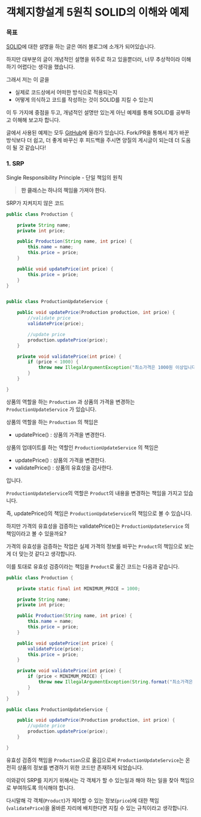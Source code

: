 # 객체지향설계 5원칙 SOLID의 이해와 예제

### 목표

[SOLID](https://ko.wikipedia.org/wiki/SOLID_(%EA%B0%9D%EC%B2%B4_%EC%A7%80%ED%96%A5_%EC%84%A4%EA%B3%84))에 대한 설명을 하는 글은 여러 블로그에 소개가 되어있습니다.

하지만 대부분의 글이 개념적인 설명을 위주로 하고 있을뿐더러, 너무 추상적이라 이해하기 어렵다는 생각을 했습니다. 

그래서 저는 이 글을

- 실제로 코드상에서 어떠한 방식으로 적용되는지
- 어떻게 의식하고 코드를 작성하는 것이 SOLID를 지킬 수 있는지

이 두 가지에 중점을 두고, 개념적인 설명만 있는게 아닌 예제를 통해 SOLID를 공부하고 이해해 보고자 합니다.

글에서 사용된 예제는 모두 [GitHub](https://github.com/pci2676/post-for-blog/tree/master/CleanCodePost/solid)에 올라가 있습니다. Fork/PR을 통해서 제가 바꾼 방식보다 더 쉽고, 더 좋게 바꾸신 후 피드백을 주시면 양질의 게시글이 되는데 더 도움이 될 것 같습니다!



### 1. SRP

Single Responsibility Principle - 단일 책임의 원칙

> **한 클래스는 하나의 책임을 가져야 한다.**



SRP가 지켜지지 않은 코드

```java
public class Production {

    private String name;
    private int price;

    public Production(String name, int price) {
        this.name = name;
        this.price = price;
    }

    public void updatePrice(int price) {
        this.price = price;
    }
}


public class ProductionUpdateService {

    public void updatePrice(Production production, int price) {
        //validate price
        validatePrice(price);

        //update price
        production.updatePrice(price);
    }

    private void validatePrice(int price) {
        if (price < 1000) {
            throw new IllegalArgumentException("최소가격은 1000원 이상입니다.");
        }
    }

}
```

상품의 역할을 하는 `Production` 과 상품의 가격을 변경하는 `ProductionUpdateService` 가 있습니다.

상품의 역할을 하는 `Production` 의 책임은

- updatePrice() : 상품의 가격을 변경한다.

상품의 업데이트를 하는 역할인 `ProductionUpdateService` 의 책임은

- updatePrice() : 상품의 가격을 변경한다.
- validatePrice() : 상품의 유효성을 검사한다.

입니다.

`ProductionUpdateService`의 역할은 `Product`의 내용을 변경하는 책임을 가지고 있습니다.

즉, updatePrice()의 책임은 `ProductionUpdateService`의 책임으로 볼 수 있습니다.

하지만 가격의 유효성을 검증하는 validatePrice()는 `ProductionUpdateService` 의 책임이라고 볼 수 있을까요?

가격의 유효성을 검증하는 작업은 실제 가격의 정보를 바꾸는 `Product`의 책임으로 보는게 더 맞는것 같다고 생각합니다.

이를 토대로 유효성 검증이라는 책임을 `Product`로 옮긴 코드는 다음과 같습니다.



```java
public class Production {

    private static final int MINIMUM_PRICE = 1000;

    private String name;
    private int price;

    public Production(String name, int price) {
        this.name = name;
        this.price = price;
    }

    public void updatePrice(int price) {
        validatePrice(price);
        this.price = price;
    }

    private void validatePrice(int price) {
        if (price < MINIMUM_PRICE) {
            throw new IllegalArgumentException(String.format("최소가격은 %d원 이상입니다.", MINIMUM_PRICE));
        }
    }
}

public class ProductionUpdateService {

    public void updatePrice(Production production, int price) {
        //update price
        production.updatePrice(price);
    }

}
```

유효성 검증의 책임을 `Production`으로 옮김으로써 `ProductionUpdateService`는 온전히 상품의 정보를 변경하기 위한 코드만 존재하게 되었습니다.

이와같이 SRP를 지키기 위해서는 각 객체가 할 수 있는일과 해야 하는 일을 찾아 책임으로 부여하도록 의식해야 합니다.

다시말해 각 객체(`Product`)가 제어할 수 있는 정보(`price`)에 대한 책임(`validatePrice`)을 올바른 자리에 배치한다면 지킬 수 있는 규칙이라고 생각합니다.

